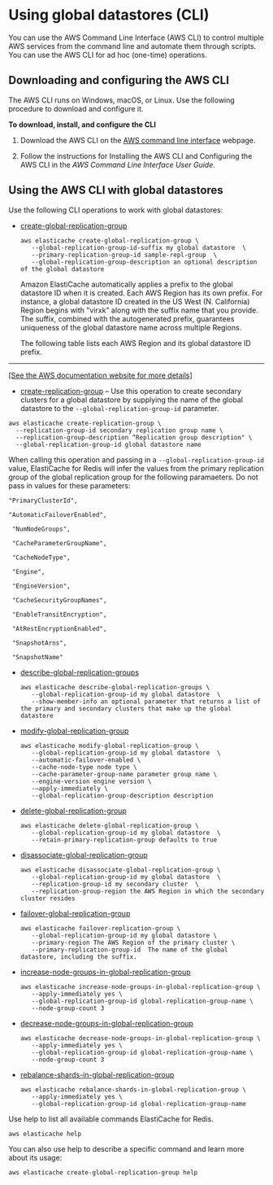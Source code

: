 # Using global datastores \(CLI\)<a name="Redis-Global-Datastores-CLI"></a>

You can use the AWS Command Line Interface \(AWS CLI\) to control multiple AWS services from the command line and automate them through scripts\. You can use the AWS CLI for ad hoc \(one\-time\) operations\. 

## Downloading and configuring the AWS CLI<a name="Redis-Global-Datastores-Downloading-CLI"></a>

The AWS CLI runs on Windows, macOS, or Linux\. Use the following procedure to download and configure it\.

**To download, install, and configure the CLI**

1. Download the AWS CLI on the [AWS command line interface](http://aws.amazon.com/cli) webpage\.

1. Follow the instructions for Installing the AWS CLI and Configuring the AWS CLI in the *AWS Command Line Interface User Guide*\.

## Using the AWS CLI with global datastores<a name="Redis-Global-Datastores-Using-CLI"></a>

Use the following CLI operations to work with global datastores: 
+ [create\-global\-replication\-group](https://docs.aws.amazon.com/cli/latest/reference/elasticache/create-global-replication-group.html)

  ```
  aws elasticache create-global-replication-group \
     --global-replication-group-id-suffix my global datastore  \
     --primary-replication-group-id sample-repl-group  \
     --global-replication-group-description an optional description of the global datastore
  ```

  Amazon ElastiCache automatically applies a prefix to the global datastore ID when it is created\. Each AWS Region has its own prefix\. For instance, a global datastore ID created in the US West \(N\. California\) Region begins with "virxk" along with the suffix name that you provide\. The suffix, combined with the autogenerated prefix, guarantees uniqueness of the global datastore name across multiple Regions\. 

  The following table lists each AWS Region and its global datastore ID prefix\.

    
****    
[\[See the AWS documentation website for more details\]](http://docs.aws.amazon.com/AmazonElastiCache/latest/red-ug/Redis-Global-Datastores-CLI.html)
+  [create\-replication\-group](https://docs.aws.amazon.com/cli/latest/reference/elasticache/create-replication-group.html) – Use this operation to create secondary clusters for a global datastore by supplying the name of the global datastore to the `--global-replication-group-id` parameter\.

  ```
  aws elasticache create-replication-group \
    --replication-group-id secondary replication group name \
    --replication-group-description “Replication group description" \
    --global-replication-group-id global datastore name
  ```

  When calling this operation and passing in a `--global-replication-group-id` value, ElastiCache for Redis will infer the values from the primary replication group of the global replication group for the following paramaeters\. Do not pass in values for these parameters:

  `"PrimaryClusterId",`

  `"AutomaticFailoverEnabled",`

  ` "NumNodeGroups",`

  ` "CacheParameterGroupName",`

  ` "CacheNodeType",`

  ` "Engine",`

  ` "EngineVersion",`

  ` "CacheSecurityGroupNames",`

  ` "EnableTransitEncryption",`

  ` "AtRestEncryptionEnabled",`

  ` "SnapshotArns",`

  ` "SnapshotName"`
+ [describe\-global\-replication\-groups](https://docs.aws.amazon.com/cli/latest/reference/elasticache/describe-global-replication-groups.html)

  ```
  aws elasticache describe-global-replication-groups \
     --global-replication-group-id my global datastore  \
     --show-member-info an optional parameter that returns a list of the primary and secondary clusters that make up the global datastore
  ```
+ [modify\-global\-replication\-group](https://docs.aws.amazon.com/cli/latest/reference/elasticache/modify-global-replication-group.html)

  ```
  aws elasticache modify-global-replication-group \
     --global-replication-group-id my global datastore  \
     --automatic-failover-enabled \
     --cache-node-type node type \
     --cache-parameter-group-name parameter group name \ 
     --engine-version engine version \
     -—apply-immediately \
     --global-replication-group-description description
  ```
+ [delete\-global\-replication\-group](https://docs.aws.amazon.com/cli/latest/reference/elasticache/delete-global-replication-group.html)

  ```
  aws elasticache delete-global-replication-group \
     --global-replication-group-id my global datastore  \
     --retain-primary-replication-group defaults to true
  ```
+ [disassociate\-global\-replication\-group](https://docs.aws.amazon.com/cli/latest/reference/elasticache/disassociate-global-replication-group.html)

  ```
  aws elasticache disassociate-global-replication-group \
     --global-replication-group-id my global datastore  \
     --replication-group-id my secondary cluster  \
     --replication-group-region the AWS Region in which the secondary cluster resides
  ```
+ [failover\-global\-replication\-group](https://docs.aws.amazon.com/cli/latest/reference/elasticache/failover-global-replication-group.html)

  ```
  aws elasticache failover-replication-group \
     --global-replication-group-id my global datastore \
     --primary-region The AWS Region of the primary cluster \  
     --primary-replication-group-id  The name of the global datastore, including the suffix.
  ```
+ [increase\-node\-groups\-in\-global\-replication\-group](https://docs.aws.amazon.com/cli/latest/reference/elasticache/increase-node-groups-in-global-replication-group.html)

  ```
  aws elasticache increase-node-groups-in-global-replication-group \
     --apply-immediately yes \
     --global-replication-group-id global-replication-group-name \
     --node-group-count 3
  ```
+ [decrease\-node\-groups\-in\-global\-replication\-group](https://docs.aws.amazon.com/cli/latest/reference/elasticache/decrease-node-groups-in-global-replication-group.html)

  ```
  aws elasticache decrease-node-groups-in-global-replication-group \
     --apply-immediately yes \
     --global-replication-group-id global-replication-group-name \
     --node-group-count 3
  ```
+ [rebalance\-shards\-in\-global\-replication\-group](https://docs.aws.amazon.com/cli/latest/reference/elasticache/rebalance-slots-in-global-replication-group.html)

  ```
  aws elasticache rebalance-shards-in-global-replication-group \
     --apply-immediately yes \
     --global-replication-group-id global-replication-group-name
  ```

Use help to list all available commands ElastiCache for Redis\.

```
aws elasticache help
```

You can also use help to describe a specific command and learn more about its usage: 

```
aws elasticache create-global-replication-group help
```